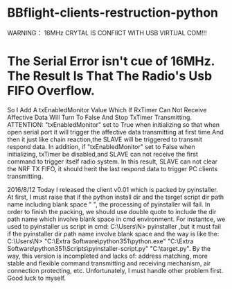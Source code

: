 # BBflight-clients-restruction-python

WARNING：
  16MHz CRYTAL IS CONFIlCT WITH USB VIRTUAL COM!!!
# The Serial Error isn't cue of 16MHz. The Result Is That The Radio's Usb FIFO Overflow.
 So I Add A txEnabledMonitor Value Which If RxTimer Can Not Receive Affective Data Will Turn
 To False And Stop TxTimer Transmitting.
 ATTENTION: "txEnabledMonitor" set to True when initializing so that when open serial port it
 will trigger the affective data transmitting at first time.And then it just like chain
 reaction,the SLAVE will be triggered to transmit respond data.
 In addition, if "txEnabledMonitor" set to False when initializing, txTimer be disabled,and SLAVE
 can not receive the first command to trigger itself radio system. In this result, SLAVE can
 not clear the NRF TX FIFO, it should herit the last respond data to trigger PC clients transmitting.
 
 2016/8/12
Today I released the client v0.01 which is packed by pyinstaller. At first, I must raise that if 
the python install dir and the target script dir path name including blank space " ", the processing 
of pyinstaller will fail. In order to finish the packing, we should use double quote to include the 
dir path name which involve blank space in cmd environment. For instantce, we used to pyinstaller us
script in cmd: C:\Users\N> pyinstaller <target py file> ,but it must fail if the pyinstaller dir path
name involve blank space and the way is like the: C:\Users\N> "C:\Extra Software\python351\python.exe" 
"C:\Extra Software\python351\Scripts\pyinstaller-script.py" "C:\target.py".
By the way, this version is incompleted and lacks of: address matching, more stable and flexible command
transmitting and receiving mechanism, air connection protecting, etc. Unfortunately, I must handle other
problem first. Good luck to myself.
